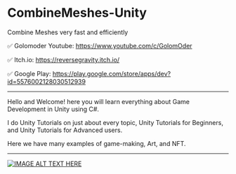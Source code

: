 # CombineMeshes-Unity
Combine Meshes very fast and efficiently

✅ Golomoder Youtube: https://www.youtube.com/c/GolomOder

✅ Itch.io: https://reversegravity.itch.io/

✅ Google Play: https://play.google.com/store/apps/dev?id=5576002128030512939

--------------------------------------------------------------------
Hello and Welcome!
here you will learn everything about Game Development in Unity using C#.

I do Unity Tutorials on just about every topic, Unity Tutorials for Beginners, and Unity Tutorials for Advanced users.

Here we have many examples of game-making, Art, and NFT.

--------------------------------------------------------------------

[![IMAGE ALT TEXT HERE](http://img.youtube.com/vi/K-zw3QFaTqg/0.jpg)](http://www.youtube.com/watch?v=K-zw3QFaTqg)

